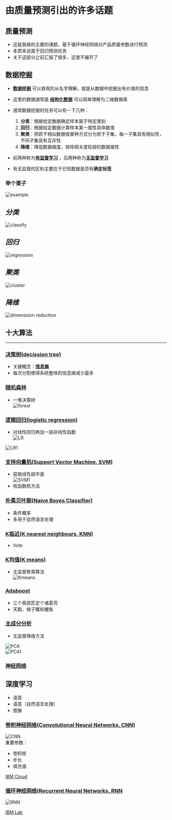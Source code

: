 # 由质量预测引出的许多话题  
## 质量预测  
- 这是我做的主要的课题，基于循环神经网络对产品质量参数进行预测  
- 本质来说属于回归预测任务  
- 关于这部分之前汇报了很多，这里不展开了  



## 数据挖掘
  
-  **[数据挖掘](https://baike.baidu.com/item/%E6%95%B0%E6%8D%AE%E6%8C%96%E6%8E%98/216477?fr=aladdin)** 可以直观的从名字理解，就是从数据中挖掘出有价值的信息  

- 这里的数据通常是 **[结构化数据](https://baike.baidu.com/item/%E7%BB%93%E6%9E%84%E5%8C%96%E6%95%B0%E6%8D%AE)** 可以简单理解为二维数据表  
- 通常数据挖掘的任务可以有一下几种：
	1. **分类**：根据给定数据确定样本属于特定类别
	2. **回归**：根据给定数据计算样本某一属性具体数值
	3. **聚类**：把若干相似数据按某种方式分为若干子集，每一子集具有相似性，不同子集具有互斥性
	4. **降维**：降低数据维度，排除相关度较弱的数据属性  

- 前两种称为[**有监督学习**](https://baike.baidu.com/item/%E6%9C%89%E7%9B%91%E7%9D%A3%E5%AD%A6%E4%B9%A0/19185816?fr=aladdin) ，后两种称为[**无监督学习**](https://baike.baidu.com/item/%E6%97%A0%E7%9B%91%E7%9D%A3%E5%AD%A6%E4%B9%A0)
- 有无监督的区别主要在于已知数据是否有**确定标签**



### 举个栗子
![example](https://github.com/zhaoyuanfang/python-training/blob/master/pictures/index.jpg)

***分类***
---
![classify](https://github.com/zhaoyuanfang/python-training/blob/master/pictures/decessiontree.png)



***回归***
---
![regression](https://github.com/zhaoyuanfang/python-training/blob/master/pictures/regression.png)

***聚类***
---
![cluster](https://github.com/zhaoyuanfang/python-training/blob/master/pictures/agg.jpg)

***降维***
---
![dimenssion reduction](https://github.com/zhaoyuanfang/python-training/blob/master/pictures/reduce.jpg)

## **十大算法**
---  
### [决策树(decission tree)](https://baike.baidu.com/item/%E5%86%B3%E7%AD%96%E6%A0%91/10377049?fr=aladdin)
- 关键概念：[**信息熵**](https://baike.baidu.com/item/%E4%BF%A1%E6%81%AF%E7%86%B5)
- 每次分割使得系统整体的信息熵减少最多
### [随机森林](https://baike.baidu.com/item/%E9%9A%8F%E6%9C%BA%E6%A3%AE%E6%9E%97)  
- 一堆决策树  
![forest](https://github.com/zhaoyuanfang/python-training/blob/master/pictures/forest.png)
### [逻辑回归(logistic regression)](https://baike.baidu.com/item/logistic%E5%9B%9E%E5%BD%92/2981575?fromtitle=%E9%80%BB%E8%BE%91%E5%9B%9E%E5%BD%92&fromid=17202449&fr=aladdin)

- 对线性回归再加一层非线性函数  
![LR](https://github.com/zhaoyuanfang/python-training/blob/master/pictures/LR.png)

![LR1](https://github.com/zhaoyuanfang/python-training/blob/master/pictures/LR1.png)

### [支持向量机(Support Vector Machine, SVM)](https://baike.baidu.com/item/%E6%94%AF%E6%8C%81%E5%90%91%E9%87%8F%E6%9C%BA?fromtitle=svm&fromid=4385807)  
- 获取线性超平面  
![SVM1](https://github.com/zhaoyuanfang/python-training/blob/master/pictures/SVM1.png)  
- 核函数核方法


### [朴素贝叶斯(Naive Bayes Classifier)](https://baike.baidu.com/item/%E6%9C%B4%E7%B4%A0%E8%B4%9D%E5%8F%B6%E6%96%AF/4925905?fr=aladdin)  
- 条件概率  
- 多用于自然语言处理  

### [K临近(K nearest neighbours, KNN)](https://baike.baidu.com/item/%E9%82%BB%E8%BF%91%E7%AE%97%E6%B3%95/1151153?fr=aladdin)  
- Vote  


### [K均值(K means)](https://baike.baidu.com/item/K%E5%9D%87%E5%80%BC%E8%81%9A%E7%B1%BB%E7%AE%97%E6%B3%95?fromtitle=Kmeans&fromid=10932719)  
- 无监督聚类算法  
![Kmeans](https://github.com/zhaoyuanfang/python-training/blob/master/pictures/Kmeans.png) 

### [Adaboost](https://baike.baidu.com/item/adaboost/4531273?fr=aladdin)
- 三个臭皮匠定个诸葛亮  
- 天鹅、梭子蟹和鲤鱼  

### [主成分分析](https://baike.baidu.com/item/%E4%B8%BB%E6%88%90%E5%88%86%E5%88%86%E6%9E%90/829840)  
- 无监督降维方法  

![PCA](https://github.com/zhaoyuanfang/python-training/blob/master/pictures/PCA.jpg)  
![PCA1](https://github.com/zhaoyuanfang/python-training/blob/master/pictures/PCA1.jpg)  

### [神经网络](https://baike.baidu.com/item/%E4%BA%BA%E5%B7%A5%E7%A5%9E%E7%BB%8F%E7%BD%91%E7%BB%9C/382460)  

## **深度学习**  
- 语音
- 语意（自然语言处理）
- 图像  

### [卷积神经网络(Convolutional Neural Networks, CNN)](https://baike.baidu.com/item/%E5%8D%B7%E7%A7%AF%E7%A5%9E%E7%BB%8F%E7%BD%91%E7%BB%9C)  
![CNN](https://github.com/zhaoyuanfang/python-training/blob/master/pictures/CNN.png)  
重要参数：
  
- 卷积核  
- 步长  
- 填充值  

[IBM Cloud](https://cloud.ibm.com/)  

### [循环神经网络(Recurrent Neural Networks, RNN](https://baike.baidu.com/item/%E5%BE%AA%E7%8E%AF%E7%A5%9E%E7%BB%8F%E7%BD%91%E7%BB%9C)  
![RNN](https://github.com/zhaoyuanfang/python-training/blob/master/pictures/RNN.png)  

[IBM Lab](https://labs.cognitiveclass.ai/profile)